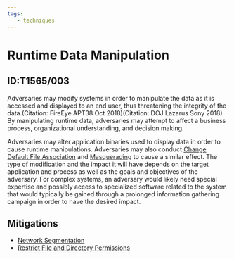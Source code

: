 ```yaml
---
tags:
   - techniques
---
```

# Runtime Data Manipulation
## ID:T1565/003
Adversaries may modify systems in order to manipulate the data as it is accessed and displayed to an end user, thus threatening the integrity of the data.(Citation: FireEye APT38 Oct 2018)(Citation: DOJ Lazarus Sony 2018) By manipulating runtime data, adversaries may attempt to affect a business process, organizational understanding, and decision making.

Adversaries may alter application binaries used to display data in order to cause runtime manipulations. Adversaries may also conduct [Change Default File Association](/mitre/techniques/T1546/001) and [Masquerading](/mitre/techniques/T1036) to cause a similar effect. The type of modification and the impact it will have depends on the target application and process as well as the goals and objectives of the adversary. For complex systems, an adversary would likely need special expertise and possibly access to specialized software related to the system that would typically be gained through a prolonged information gathering campaign in order to have the desired impact.
## Mitigations
* [Network Segmentation](mitigations/M1030)
* [Restrict File and Directory Permissions](mitigations/M1022)
